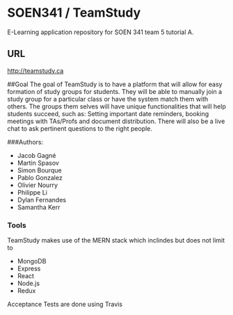 # SOEN341 / TeamStudy
E-Learning application repository for SOEN 341 team 5 tutorial A.

## URL
http://teamstudy.ca

##Goal
The goal of TeamStudy is to have a platform that will allow for easy formation of study groups for students. They will be able to manually join a study group for a particular class or have the system match them with others. The groups them selves will have unique functionalities that will help students succeed, such as: Setting important date reminders, booking meetings with TAs/Profs and document distribution. There will also be a live chat to ask pertinent questions to the right people.

###Authors:

* Jacob Gagné
* Martin Spasov
* Simon Bourque
* Pablo Gonzalez
* Olivier Nourry
* Philippe Li
* Dylan Fernandes
* Samantha Kerr

### Tools
TeamStudy makes use of the MERN stack which inclindes but does not limit to
* MongoDB
* Express
* React
* Node.js
* Redux

Acceptance Tests are done using Travis
